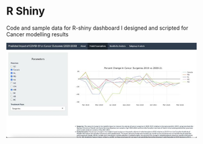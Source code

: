 # R Shiny
Code and sample data for R-shiny dashboard I designed and scripted for Cancer modelling results 

<p align="center">
  <img src="Dashboard.jpg" alt="Dashboard" width="800">
</p>

